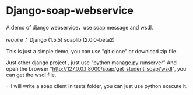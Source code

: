 ﻿Django-soap-webservice
======================

A demo of django webservice，use soap message and wsdl.


_require：_
Django (1.5.5)
soaplib (2.0.0-beta2)


This is just a simple demo, you can use "git clone" or download zip file.

Just other django project , just use "python manage.py runserver"
And open the browser "http://127.0.0.1:8000/soap/get_student_soap?wsdl", you can get the wsdl file.


--I will write a soap client in tests folder, you can just use python execute it.
